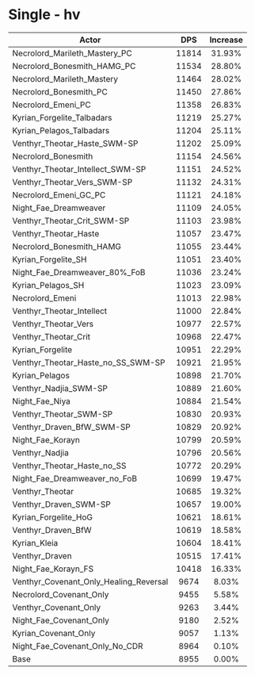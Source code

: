 # Single - hv
| Actor | DPS | Increase |
|---|:---:|:---:|
|Necrolord_Marileth_Mastery_PC|11814|31.93%|
|Necrolord_Bonesmith_HAMG_PC|11534|28.80%|
|Necrolord_Marileth_Mastery|11464|28.02%|
|Necrolord_Bonesmith_PC|11450|27.86%|
|Necrolord_Emeni_PC|11358|26.83%|
|Kyrian_Forgelite_Talbadars|11219|25.27%|
|Kyrian_Pelagos_Talbadars|11204|25.11%|
|Venthyr_Theotar_Haste_SWM-SP|11202|25.09%|
|Necrolord_Bonesmith|11154|24.56%|
|Venthyr_Theotar_Intellect_SWM-SP|11151|24.52%|
|Venthyr_Theotar_Vers_SWM-SP|11132|24.31%|
|Necrolord_Emeni_GC_PC|11121|24.18%|
|Night_Fae_Dreamweaver|11109|24.05%|
|Venthyr_Theotar_Crit_SWM-SP|11103|23.98%|
|Venthyr_Theotar_Haste|11057|23.47%|
|Necrolord_Bonesmith_HAMG|11055|23.44%|
|Kyrian_Forgelite_SH|11051|23.40%|
|Night_Fae_Dreamweaver_80%_FoB|11036|23.24%|
|Kyrian_Pelagos_SH|11023|23.09%|
|Necrolord_Emeni|11013|22.98%|
|Venthyr_Theotar_Intellect|11000|22.84%|
|Venthyr_Theotar_Vers|10977|22.57%|
|Venthyr_Theotar_Crit|10968|22.47%|
|Kyrian_Forgelite|10951|22.29%|
|Venthyr_Theotar_Haste_no_SS_SWM-SP|10921|21.95%|
|Kyrian_Pelagos|10898|21.70%|
|Venthyr_Nadjia_SWM-SP|10889|21.60%|
|Night_Fae_Niya|10884|21.54%|
|Venthyr_Theotar_SWM-SP|10830|20.93%|
|Venthyr_Draven_BfW_SWM-SP|10829|20.92%|
|Night_Fae_Korayn|10799|20.59%|
|Venthyr_Nadjia|10796|20.56%|
|Venthyr_Theotar_Haste_no_SS|10772|20.29%|
|Night_Fae_Dreamweaver_no_FoB|10699|19.47%|
|Venthyr_Theotar|10685|19.32%|
|Venthyr_Draven_SWM-SP|10657|19.00%|
|Kyrian_Forgelite_HoG|10621|18.61%|
|Venthyr_Draven_BfW|10619|18.58%|
|Kyrian_Kleia|10604|18.41%|
|Venthyr_Draven|10515|17.41%|
|Night_Fae_Korayn_FS|10418|16.33%|
|Venthyr_Covenant_Only_Healing_Reversal|9674|8.03%|
|Necrolord_Covenant_Only|9455|5.58%|
|Venthyr_Covenant_Only|9263|3.44%|
|Night_Fae_Covenant_Only|9180|2.52%|
|Kyrian_Covenant_Only|9057|1.13%|
|Night_Fae_Covenant_Only_No_CDR|8964|0.10%|
|Base|8955|0.00%|
